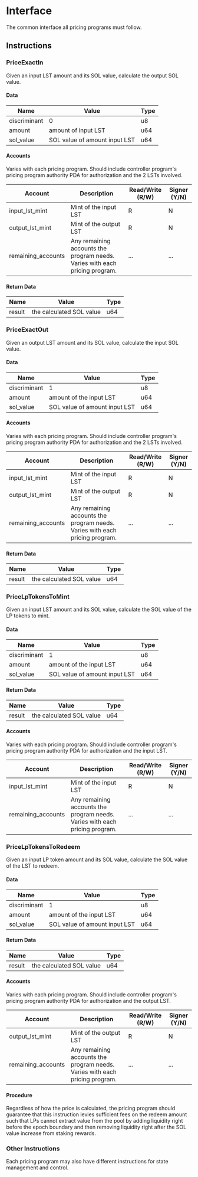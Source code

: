 # Interface

The common interface all pricing programs must follow.

## Instructions

### PriceExactIn

Given an input LST amount and its SOL value, calculate the output SOL value.

#### Data

| Name | Value | Type |
| -- | -- | -- |
| discriminant | 0 | u8 |
| amount | amount of input LST | u64 |
| sol_value | SOL value of amount input LST | u64 |

#### Accounts

Varies with each pricing program. Should include controller program's pricing program authority PDA for authorization and the 2 LSTs involved.

| Account | Description | Read/Write (R/W) | Signer (Y/N) |
| -- | -- | -- | -- |
| input_lst_mint | Mint of the input LST | R | N |
| output_lst_mint | Mint of the output LST | R | N |
| remaining_accounts | Any remaining accounts the program needs. Varies with each pricing program. | ... | ... |

#### Return Data

| Name | Value | Type |
| -- | -- | -- |
| result | the calculated SOL value | u64 |

### PriceExactOut

Given an output LST amount and its SOL value, calculate the input SOL value.

#### Data

| Name | Value | Type |
| -- | -- | -- |
| discriminant | 1 | u8 |
| amount | amount of the input LST | u64 |
| sol_value | SOL value of amount input LST | u64 |

#### Accounts

Varies with each pricing program. Should include controller program's pricing program authority PDA for authorization and the 2 LSTs involved.

| Account | Description | Read/Write (R/W) | Signer (Y/N) |
| -- | -- | -- | -- |
| input_lst_mint | Mint of the input LST | R | N |
| output_lst_mint | Mint of the output LST | R | N |
| remaining_accounts | Any remaining accounts the program needs. Varies with each pricing program. | ... | ... |

#### Return Data

| Name | Value | Type |
| -- | -- | -- |
| result | the calculated SOL value | u64 |

### PriceLpTokensToMint

Given an input LST amount and its SOL value, calculate the SOL value of the LP tokens to mint.

#### Data

| Name | Value | Type |
| -- | -- | -- |
| discriminant | 1 | u8 |
| amount | amount of the input LST | u64 |
| sol_value | SOL value of amount input LST | u64 |

#### Return Data

| Name | Value | Type |
| -- | -- | -- |
| result | the calculated SOL value | u64 |

#### Accounts

Varies with each pricing program. Should include controller program's pricing program authority PDA for authorization and the input LST.

| Account | Description | Read/Write (R/W) | Signer (Y/N) |
| -- | -- | -- | -- |
| input_lst_mint | Mint of the input LST | R | N |
| remaining_accounts | Any remaining accounts the program needs. Varies with each pricing program. | ... | ... |

### PriceLpTokensToRedeem

Given an input LP token amount and its SOL value, calculate the SOL value of the LST to redeem.

#### Data

| Name | Value | Type |
| -- | -- | -- |
| discriminant | 1 | u8 |
| amount | amount of the input LST | u64 |
| sol_value | SOL value of amount input LST | u64 |

#### Return Data

| Name | Value | Type |
| -- | -- | -- |
| result | the calculated SOL value | u64 |

#### Accounts

Varies with each pricing program. Should include controller program's pricing program authority PDA for authorization and the output LST.

| Account | Description | Read/Write (R/W) | Signer (Y/N) |
| -- | -- | -- | -- |
| output_lst_mint | Mint of the output LST | R | N |
| remaining_accounts | Any remaining accounts the program needs. Varies with each pricing program. | ... | ... |

#### Procedure

Regardless of how the price is calculated, the pricing program should guarantee that this instruction levies sufficient fees on the redeem amount such that LPs cannot extract value from the pool by adding liquidity right before the epoch boundary and then removing liquidity right after the SOL value increase from staking rewards. 

### Other Instructions

Each pricing program may also have different instructions for state management and control.
